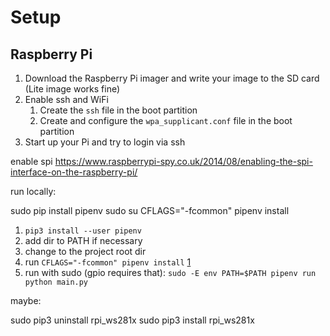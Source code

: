 # Setup

## Raspberry Pi

1. Download the Raspberry Pi imager and write your image to the SD card (Lite image works fine)
2. Enable ssh and WiFi
    1. Create the `ssh` file in the boot partition
    2. Create and configure the `wpa_supplicant.conf` file in the boot partition
3. Start up your Pi and try to login via ssh

enable spi https://www.raspberrypi-spy.co.uk/2014/08/enabling-the-spi-interface-on-the-raspberry-pi/

run locally:

sudo pip install pipenv
sudo su
CFLAGS="-fcommon" pipenv install

1. `pip3 install --user pipenv`
2. add dir to PATH if necessary
3. change to the project root dir
4. run `CFLAGS="-fcommon" pipenv install` [1](https://forum.manjaro.org/t/pip-install-rpi-gpio-fail/25788/4)
5. run with sudo (gpio requires that): `sudo -E env PATH=$PATH pipenv run python main.py`


maybe:

sudo pip3 uninstall rpi_ws281x
sudo pip3 install rpi_ws281x
